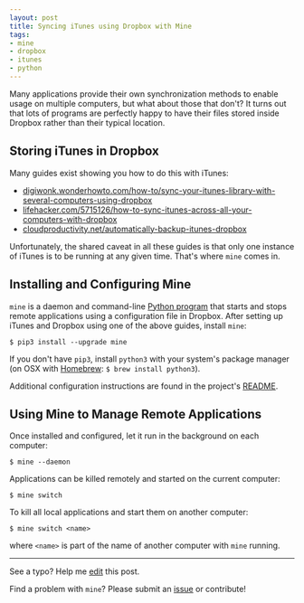 ```yaml
---
layout: post
title: Syncing iTunes using Dropbox with Mine
tags:
- mine
- dropbox
- itunes
- python
---
```


Many applications provide their own synchronization methods to enable usage on multiple computers, but what about those that don't? It turns out that lots of programs are perfectly happy to have their files stored inside Dropbox rather than their typical location.

## Storing iTunes in Dropbox

Many guides exist showing you how to do this with iTunes:

* [digiwonk.wonderhowto.com/how-to/sync-your-itunes-library-with-several-computers-using-dropbox](http://digiwonk.wonderhowto.com/how-to/sync-your-itunes-library-with-several-computers-using-dropbox-0155955)
* [lifehacker.com/5715126/how-to-sync-itunes-across-all-your-computers-with-dropbox](http://lifehacker.com/5715126/how-to-sync-itunes-across-all-your-computers-with-dropbox)
* [cloudproductivity.net/automatically-backup-itunes-dropbox](http://www.cloudproductivity.net/automatically-backup-itunes-dropbox)

Unfortunately, the shared caveat in all these guides is that only one instance of iTunes is to be running at any given time. That's where `mine` comes in.

## Installing and Configuring Mine

`mine` is a daemon and command-line [Python program](https://github.com/jacebrowning/mine) that starts and stops remote applications using a configuration file in Dropbox. After setting up iTunes and Dropbox using one of the above guides, install `mine`:

```
$ pip3 install --upgrade mine
```

If you don't have `pip3`, install `python3` with your system's package manager (on OSX with [Homebrew](http://brew.sh/): `$ brew install python3`).

Additional configuration instructions are found in the project's [README](https://github.com/jacebrowning/mine#setup).

## Using Mine to Manage Remote Applications

Once installed and configured, let it run in the background on each computer:

```
$ mine --daemon
```

Applications can be killed remotely and started on the current computer:

```
$ mine switch
```

To kill all local applications and start them on another computer:

```
$ mine switch <name>
```

where `<name>` is part of the name of another computer with `mine` running.

-----

See a typo? Help me [edit](https://github.com/jacebrowning/info/edit/master/{{page.path}}) this post.

Find a problem with `mine`? Please submit an [issue](https://github.com/jacebrowning/mine/issues) or contribute!
